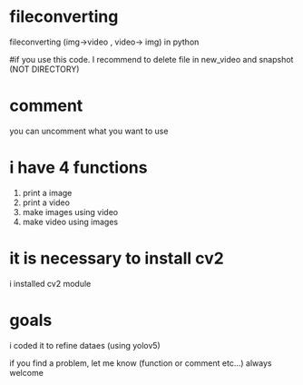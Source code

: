 # fileconverting

fileconverting (img->video , video-> img) in python

#if you use this code.
I recommend to delete file in new_video and snapshot (NOT DIRECTORY)

# comment

you can uncomment what you want to use

# i have 4 functions

1. print a image
2. print a video
3. make images using video
4. make video using images

# it is necessary to install cv2

i installed cv2 module

# goals

i coded it to refine dataes (using yolov5)

if you find a problem, let me know (function or comment etc...)
always welcome

